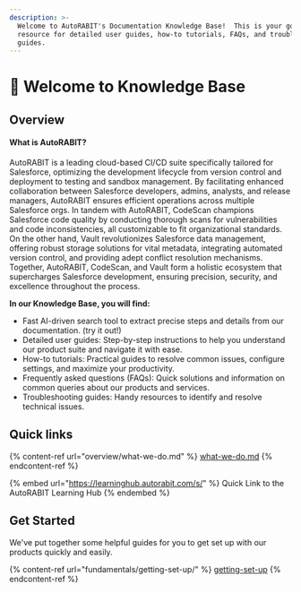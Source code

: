 ```yaml
---
description: >-
  Welcome to AutoRABIT's Documentation Knowledge Base!  This is your go-to
  resource for detailed user guides, how-to tutorials, FAQs, and troubleshooting
  guides.
---
```


# 👋 Welcome to Knowledge Base

## Overview

#### What is AutoRABIT?  <a href="#what-is-autorabit" id="what-is-autorabit"></a>

AutoRABIT is a leading cloud-based CI/CD suite specifically tailored for Salesforce, optimizing the development lifecycle from version control and deployment to testing and sandbox management. By facilitating enhanced collaboration between Salesforce developers, admins, analysts, and release managers, AutoRABIT ensures efficient operations across multiple Salesforce orgs. In tandem with AutoRABIT, CodeScan champions Salesforce code quality by conducting thorough scans for vulnerabilities and code inconsistencies, all customizable to fit organizational standards. On the other hand, Vault revolutionizes Salesforce data management, offering robust storage solutions for vital metadata, integrating automated version control, and providing adept conflict resolution mechanisms. Together, AutoRABIT, CodeScan, and Vault form a holistic ecosystem that supercharges Salesforce development, ensuring precision, security, and excellence throughout the process.

**In our Knowledge Base, you will find:**

* Fast AI-driven search tool to extract precise steps and details from our documentation. (try it out!)
* Detailed user guides: Step-by-step instructions to help you understand our product suite and navigate it with ease.
* How-to tutorials: Practical guides to resolve common issues, configure settings, and maximize your productivity.
* Frequently asked questions (FAQs): Quick solutions and information on common queries about our products and services.
* Troubleshooting guides: Handy resources to identify and resolve technical issues.

## Quick links

{% content-ref url="overview/what-we-do.md" %}
[what-we-do.md](overview/what-we-do.md)
{% endcontent-ref %}

{% embed url="https://learninghub.autorabit.com/s/" %}
Quick Link to the AutoRABIT Learning Hub
{% endembed %}

## Get Started

We've put together some helpful guides for you to get set up with our products quickly and easily.

{% content-ref url="fundamentals/getting-set-up/" %}
[getting-set-up](fundamentals/getting-set-up/)
{% endcontent-ref %}
